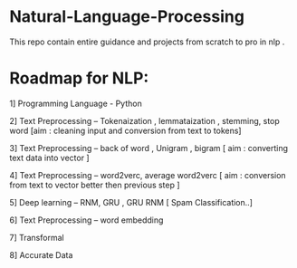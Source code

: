 # Natural-Language-Processing
This repo contain entire guidance and projects from scratch to pro in nlp .
# Roadmap for NLP:
1] Programming Language - Python

2] Text Preprocessing – Tokenaization , lemmataization , stemming, stop word
[aim : cleaning input  and conversion from text to tokens]

3] Text Preprocessing – back of word , Unigram , bigram 
[ aim : converting text data into vector ]

4] Text Preprocessing – word2verc, average word2verc
[ aim : conversion from text to vector better then previous step ]

5] Deep learning – RNM, GRU , GRU RNM [ Spam Classification..]

6] Text Preprocessing – word embedding 

7] Transformal

8] Accurate Data 

